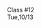 <div class="lecture1">

<div class="column_date">
<p markdown="block">

Class #12 <br>
Tue,10/13

</p>
</div>
<div class="column_materials">
<p markdown="block">



</p>
</div>

<div class="column_assign">
<p markdown="block">



</p>
</div>

</div>

